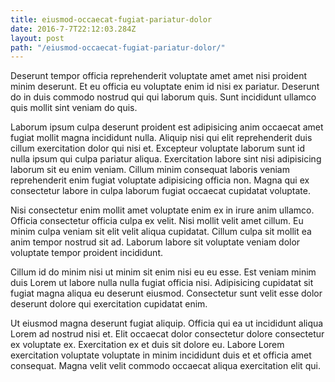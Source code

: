 ```yaml
---
title: eiusmod-occaecat-fugiat-pariatur-dolor
date: 2016-7-7T22:12:03.284Z
layout: post
path: "/eiusmod-occaecat-fugiat-pariatur-dolor/"
---
```


Deserunt tempor officia reprehenderit voluptate amet amet nisi proident minim deserunt. Et eu officia eu voluptate enim id nisi ex pariatur. Deserunt do in duis commodo nostrud qui qui laborum quis. Sunt incididunt ullamco quis mollit sint veniam do quis.

Laborum ipsum culpa deserunt proident est adipisicing anim occaecat amet fugiat mollit magna incididunt nulla. Aliquip nisi qui elit reprehenderit duis cillum exercitation dolor qui nisi et. Excepteur voluptate laborum sunt id nulla ipsum qui culpa pariatur aliqua. Exercitation labore sint nisi adipisicing laborum sit eu enim veniam. Cillum minim consequat laboris veniam reprehenderit enim fugiat voluptate adipisicing officia non. Magna qui ex consectetur labore in culpa laborum fugiat occaecat cupidatat voluptate.

Nisi consectetur enim mollit amet voluptate enim ex in irure anim ullamco. Officia consectetur officia culpa ex velit. Nisi mollit velit amet cillum. Eu minim culpa veniam sit elit velit aliqua cupidatat. Cillum culpa sit mollit ea anim tempor nostrud sit ad. Laborum labore sit voluptate veniam dolor voluptate tempor proident incididunt.

Cillum id do minim nisi ut minim sit enim nisi eu eu esse. Est veniam minim duis Lorem ut labore nulla nulla fugiat officia nisi. Adipisicing cupidatat sit fugiat magna aliqua eu deserunt eiusmod. Consectetur sunt velit esse dolor deserunt dolore qui exercitation cupidatat enim.

Ut eiusmod magna deserunt fugiat aliquip. Officia qui ea ut incididunt aliqua Lorem ad nostrud nisi et. Elit occaecat dolor consectetur dolore consectetur ex voluptate ex. Exercitation ex et duis sit dolore eu. Labore Lorem exercitation voluptate voluptate in minim incididunt duis et et officia amet consequat. Magna velit velit commodo occaecat aliqua exercitation elit qui.